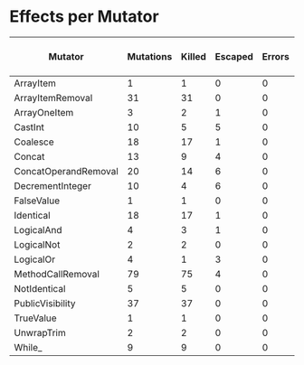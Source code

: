 # Effects per Mutator

| Mutator              | Mutations | Killed | Escaped | Errors | Syntax Errors | Timed Out | Skipped | MSI (%s) | Covered MSI (%s) |
| -------------------- | --------- | ------ | ------- | ------ | ------------- | --------- | ------- | -------- | ---------------- |
| ArrayItem            |         1 |      1 |       0 |      0 |             0 |         0 |       0 |   100.00 |           100.00 |
| ArrayItemRemoval     |        31 |     31 |       0 |      0 |             0 |         0 |       0 |   100.00 |           100.00 |
| ArrayOneItem         |         3 |      2 |       1 |      0 |             0 |         0 |       0 |    66.67 |            66.67 |
| CastInt              |        10 |      5 |       5 |      0 |             0 |         0 |       0 |    50.00 |            50.00 |
| Coalesce             |        18 |     17 |       1 |      0 |             0 |         0 |       0 |    94.44 |            94.44 |
| Concat               |        13 |      9 |       4 |      0 |             0 |         0 |       0 |    69.23 |            69.23 |
| ConcatOperandRemoval |        20 |     14 |       6 |      0 |             0 |         0 |       0 |    70.00 |            70.00 |
| DecrementInteger     |        10 |      4 |       6 |      0 |             0 |         0 |       0 |    40.00 |            40.00 |
| FalseValue           |         1 |      1 |       0 |      0 |             0 |         0 |       0 |   100.00 |           100.00 |
| Identical            |        18 |     17 |       1 |      0 |             0 |         0 |       0 |    94.44 |            94.44 |
| LogicalAnd           |         4 |      3 |       1 |      0 |             0 |         0 |       0 |    75.00 |            75.00 |
| LogicalNot           |         2 |      2 |       0 |      0 |             0 |         0 |       0 |   100.00 |           100.00 |
| LogicalOr            |         4 |      1 |       3 |      0 |             0 |         0 |       0 |    25.00 |            25.00 |
| MethodCallRemoval    |        79 |     75 |       4 |      0 |             0 |         0 |       0 |    94.94 |            94.94 |
| NotIdentical         |         5 |      5 |       0 |      0 |             0 |         0 |       0 |   100.00 |           100.00 |
| PublicVisibility     |        37 |     37 |       0 |      0 |             0 |         0 |       0 |   100.00 |           100.00 |
| TrueValue            |         1 |      1 |       0 |      0 |             0 |         0 |       0 |   100.00 |           100.00 |
| UnwrapTrim           |         2 |      2 |       0 |      0 |             0 |         0 |       0 |   100.00 |           100.00 |
| While_               |         9 |      9 |       0 |      0 |             0 |         0 |       0 |   100.00 |           100.00 |
